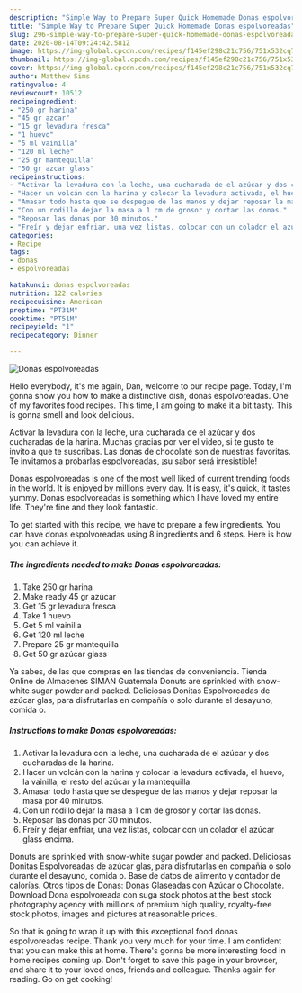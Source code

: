 ```yaml
---
description: "Simple Way to Prepare Super Quick Homemade Donas espolvoreadas"
title: "Simple Way to Prepare Super Quick Homemade Donas espolvoreadas"
slug: 296-simple-way-to-prepare-super-quick-homemade-donas-espolvoreadas
date: 2020-08-14T09:24:42.581Z
image: https://img-global.cpcdn.com/recipes/f145ef298c21c756/751x532cq70/donas-espolvoreadas-foto-principal.jpg
thumbnail: https://img-global.cpcdn.com/recipes/f145ef298c21c756/751x532cq70/donas-espolvoreadas-foto-principal.jpg
cover: https://img-global.cpcdn.com/recipes/f145ef298c21c756/751x532cq70/donas-espolvoreadas-foto-principal.jpg
author: Matthew Sims
ratingvalue: 4
reviewcount: 10512
recipeingredient:
- "250 gr harina"
- "45 gr azcar"
- "15 gr levadura fresca"
- "1 huevo"
- "5 ml vainilla"
- "120 ml leche"
- "25 gr mantequilla"
- "50 gr azcar glass"
recipeinstructions:
- "Activar la levadura con la leche, una cucharada de el azúcar y dos cucharadas de la harina."
- "Hacer un volcán con la harina y colocar la levadura activada, el huevo, la vainilla, el resto del azúcar y la mantequilla."
- "Amasar todo hasta que se despegue de las manos y dejar reposar la masa por 40 minutos."
- "Con un rodillo dejar la masa a 1 cm de grosor y cortar las donas."
- "Reposar las donas por 30 minutos."
- "Freír y dejar enfriar, una vez listas, colocar con un colador el azúcar glass encima."
categories:
- Recipe
tags:
- donas
- espolvoreadas

katakunci: donas espolvoreadas 
nutrition: 122 calories
recipecuisine: American
preptime: "PT31M"
cooktime: "PT51M"
recipeyield: "1"
recipecategory: Dinner

---
```



![Donas espolvoreadas](https://img-global.cpcdn.com/recipes/f145ef298c21c756/751x532cq70/donas-espolvoreadas-foto-principal.jpg)

Hello everybody, it's me again, Dan, welcome to our recipe page. Today, I'm gonna show you how to make a distinctive dish, donas espolvoreadas. One of my favorites food recipes. This time, I am going to make it a bit tasty. This is gonna smell and look delicious.

Activar la levadura con la leche, una cucharada de el azúcar y dos cucharadas de la harina. Muchas gracias por ver el video, si te gusto te invito a que te suscribas. Las donas de chocolate son de nuestras favoritas. Te invitamos a probarlas espolvoreadas, ¡su sabor será irresistible!

Donas espolvoreadas is one of the most well liked of current trending foods in the world. It is enjoyed by millions every day. It is easy, it's quick, it tastes yummy. Donas espolvoreadas is something which I have loved my entire life. They're fine and they look fantastic.


To get started with this recipe, we have to prepare a few ingredients. You can have donas espolvoreadas using 8 ingredients and 6 steps. Here is how you can achieve it.

<!--inarticleads1-->

##### The ingredients needed to make Donas espolvoreadas:

1. Take 250 gr harina
1. Make ready 45 gr azúcar
1. Get 15 gr levadura fresca
1. Take 1 huevo
1. Get 5 ml vainilla
1. Get 120 ml leche
1. Prepare 25 gr mantequilla
1. Get 50 gr azúcar glass


Ya sabes, de las que compras en las tiendas de conveniencia. Tienda Online de Almacenes SIMAN Guatemala Donuts are sprinkled with snow-white sugar powder and packed. Deliciosas Donitas Espolvoreadas de azúcar glas, para disfrutarlas en compañía o solo durante el desayuno, comida o. 

<!--inarticleads2-->

##### Instructions to make Donas espolvoreadas:

1. Activar la levadura con la leche, una cucharada de el azúcar y dos cucharadas de la harina.
1. Hacer un volcán con la harina y colocar la levadura activada, el huevo, la vainilla, el resto del azúcar y la mantequilla.
1. Amasar todo hasta que se despegue de las manos y dejar reposar la masa por 40 minutos.
1. Con un rodillo dejar la masa a 1 cm de grosor y cortar las donas.
1. Reposar las donas por 30 minutos.
1. Freír y dejar enfriar, una vez listas, colocar con un colador el azúcar glass encima.


Donuts are sprinkled with snow-white sugar powder and packed. Deliciosas Donitas Espolvoreadas de azúcar glas, para disfrutarlas en compañía o solo durante el desayuno, comida o. Base de datos de alimento y contador de calorías. Otros tipos de Donas: Donas Glaseadas con Azúcar o Chocolate. Download Dona espolvoreada con suga stock photos at the best stock photography agency with millions of premium high quality, royalty-free stock photos, images and pictures at reasonable prices. 

So that is going to wrap it up with this exceptional food donas espolvoreadas recipe. Thank you very much for your time. I am confident that you can make this at home. There's gonna be more interesting food in home recipes coming up. Don't forget to save this page in your browser, and share it to your loved ones, friends and colleague. Thanks again for reading. Go on get cooking!
